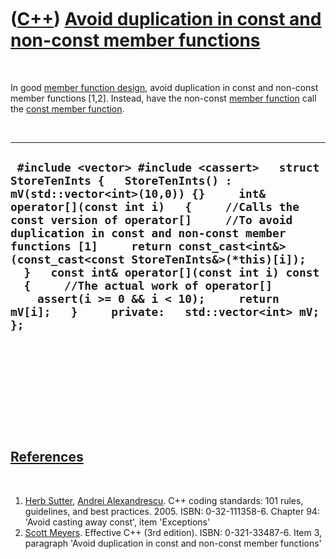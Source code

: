 



 

 

 

 

 

([C++](Cpp.htm)) [Avoid duplication in const and non-const member functions](CppAvoidDuplicationInConstAndNonConstMemberFunctions.htm)
======================================================================================================================================

 

In good [member function design](CppMemberFunctionDesign.htm), avoid
duplication in const and non-const member functions \[1,2\]. Instead,
have the non-const [member function](CppMemberFunction.htm) call the
[const member function](CppConstMemberFunction.htm).

 

  ------------------------------------------------------------------------------------------------------------------------------------------------------------------------------------------------------------------------------------------------------------------------------------------------------------------------------------------------------------------------------------------------------------------------------------------------------------------------------------------------------------------------------------
  ` #include <vector> #include <cassert>   struct StoreTenInts {   StoreTenInts() : mV(std::vector<int>(10,0)) {}     int& operator[](const int i)   {     //Calls the const version of operator[]     //To avoid duplication in const and non-const member functions [1]     return const_cast<int&>(const_cast<const StoreTenInts&>(*this)[i]);   }   const int& operator[](const int i) const   {     //The actual work of operator[]     assert(i >= 0 && i < 10);     return mV[i];   }     private:   std::vector<int> mV; };`
  ------------------------------------------------------------------------------------------------------------------------------------------------------------------------------------------------------------------------------------------------------------------------------------------------------------------------------------------------------------------------------------------------------------------------------------------------------------------------------------------------------------------------------------

 

 

 

 

 

[References](CppReferences.htm)
-------------------------------

 

1.  [Herb Sutter](CppHerbSutter.htm), [Andrei
    Alexandrescu](CppAndreiAlexandrescu.htm). C++ coding standards: 101
    rules, guidelines, and best practices. 2005. ISBN: 0-32-111358-6.
    Chapter 94: 'Avoid casting away const', item 'Exceptions'
2.  [Scott Meyers](CppScottMeyers.htm). Effective C++ (3rd edition).
    ISBN: 0-321-33487-6. Item 3, paragraph 'Avoid duplication in const
    and non-const member functions'

 

 

 

 

 





 



